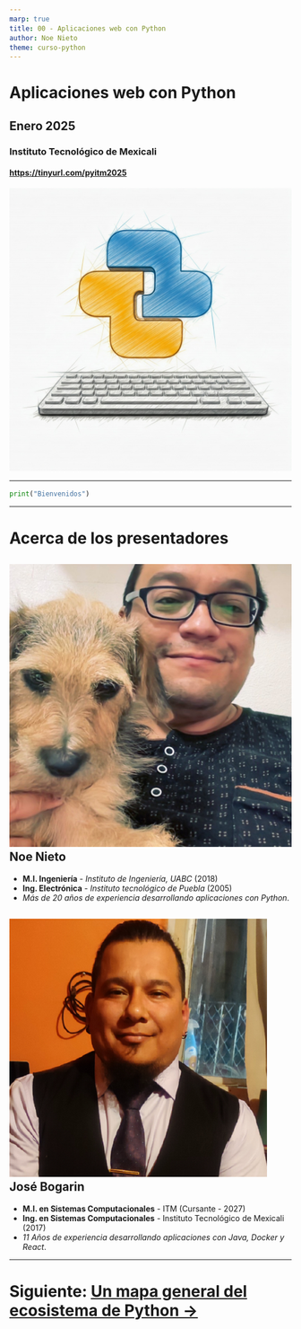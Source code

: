 ```yaml
---
marp: true
title: 00 - Aplicaciones web con Python
author: Noe Nieto
theme: curso-python
---
```


# Aplicaciones web con Python

## Enero 2025

### Instituto Tecnológico de Mexicali

#### https://tinyurl.com/pyitm2025

![bg right](imagenes/taller.jpg)

---

```python
print("Bienvenidos")
```

---

# Acerca de los presentadores



<div class="columnas">
<div class="col">

## ![width:100px drop-shadow rounded](imagenes/noe.jpg) Noe Nieto



- **M.I. Ingeniería** - *Instituto de Ingeniería, UABC* (2018)
- **Ing. Electrónica** - *Instituto tecnológico de Puebla* (2005)
- *Más de 20 años de experiencia desarrollando aplicaciones con Python*.

</div>
<div class="col">

## ![width:100px drop-shadow rounded](imagenes/jose.png) José Bogarin

- **M.I. en Sistemas Computacionales** - ITM (Cursante - 2027)
- **Ing. en Sistemas Computacionales** - Instituto Tecnológico de Mexicali (2017)
- *11 Años de experiencia desarrollando aplicaciones con Java, Docker y React*. 

</div>
</div>

---

# Siguiente: [Un mapa general del ecosistema de Python →](002-Mapa-de-python.md)

